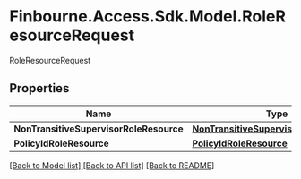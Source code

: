 # Finbourne.Access.Sdk.Model.RoleResourceRequest
RoleResourceRequest

## Properties

Name | Type | Description | Notes
------------ | ------------- | ------------- | -------------
**NonTransitiveSupervisorRoleResource** | [**NonTransitiveSupervisorRoleResource**](NonTransitiveSupervisorRoleResource.md) |  | [optional] 
**PolicyIdRoleResource** | [**PolicyIdRoleResource**](PolicyIdRoleResource.md) |  | [optional] 

[[Back to Model list]](../README.md#documentation-for-models) [[Back to API list]](../README.md#documentation-for-api-endpoints) [[Back to README]](../README.md)

